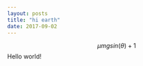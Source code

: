 ```yaml
---
layout: posts
title: "hi earth"
date: 2017-09-02
---
```


  $$ \mu m g sin(\theta) + 1 $$
Hello world!

